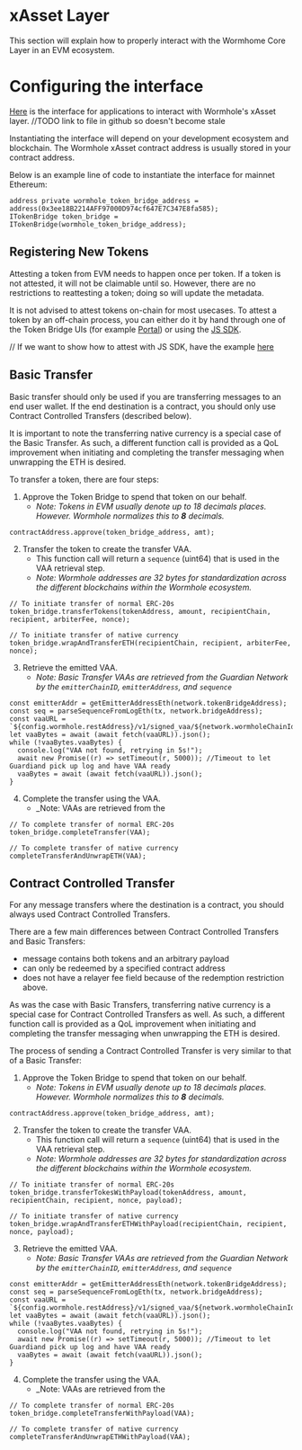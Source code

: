 # xAsset Layer

This section will explain how to properly interact with the Wormhome Core Layer in an EVM ecosystem.

# Configuring the interface

[Here]() is the interface for applications to interact with Wormhole's xAsset layer.
//TODO link to file in github so doesn't become stale

Instantiating the interface will depend on your development ecosystem and blockchain. The Wormhole xAsset contract address is usually stored in your contract address.

Below is an example line of code to instantiate the interface for mainnet Ethereum:

```
address private wormhole_token_bridge_address = address(0x3ee18B2214AFF97000D974cf647E7C347E8fa585);
ITokenBridge token_bridge = ITokenBridge(wormhole_token_bridge_address);
```

## Registering New Tokens

Attesting a token from EVM needs to happen once per token. If a token is not attested, it will not be claimable until so. However, there are no restrictions to reattesting a token; doing so will update the metadata.

It is not advised to attest tokens on-chain for most usecases. To attest a token by an off-chain process, you can either do it by hand through one of the Token Bridge UIs (for example [Portal](https://www.portalbridge.com/#/transfer)) or using the [JS SDK](https://www.npmjs.com/package/@certusone/wormhole-sdk).

// If we want to show how to attest with JS SDK, have the example [here](https://book.wormhole.com/development/portal/evm/attestingToken.html)

## Basic Transfer

Basic transfer should only be used if you are transferring messages to an end user wallet. If the end destination is a contract, you should only use Contract Controlled Transfers (described below). 

It is important to note the transferring native currency is a special case of the Basic Transfer. As such, a different function call is provided as a QoL improvement when initiating and completing the transfer messaging when unwrapping the ETH is desired.

To transfer a token, there are four steps:
1. Approve the Token Bridge to spend that token on our behalf.
    - _Note: Tokens in EVM usually denote up to 18 decimals places. However. Wormhole normalizes this to **8** decimals._ 
```
contractAddress.approve(token_bridge_address, amt);
```
2. Transfer the token to create the transfer VAA.
    - This function call will return a `sequence` (uint64) that is used in the VAA retrieval step.
    - _Note: Wormhole addresses are 32 bytes for standardization across the different blockchains within the Wormhole ecosystem._
```
// To initiate transfer of normal ERC-20s
token_bridge.transferTokens(tokenAddress, amount, recipientChain, recipient, arbiterFee, nonce);

// To initiate transfer of native currency
token_bridge.wrapAndTransferETH(recipientChain, recipient, arbiterFee, nonce); 
```
3. Retrieve the emitted VAA.
    - _Note: Basic Transfer VAAs are retrieved from the Guardian Network by the `emitterChainID`, `emitterAddress`, and `sequence`_
```
const emitterAddr = getEmitterAddressEth(network.tokenBridgeAddress);
const seq = parseSequenceFromLogEth(tx, network.bridgeAddress);
const vaaURL = `${config.wormhole.restAddress}/v1/signed_vaa/${network.wormholeChainId}/${emitterAddr}/${seq}`;
let vaaBytes = await (await fetch(vaaURL)).json();
while (!vaaBytes.vaaBytes) {
  console.log("VAA not found, retrying in 5s!");
  await new Promise((r) => setTimeout(r, 5000)); //Timeout to let Guardiand pick up log and have VAA ready
  vaaBytes = await (await fetch(vaaURL)).json();
}
```

4. Complete the transfer using the VAA.
    - _Note: VAAs are retrieved from the 
```
// To complete transfer of normal ERC-20s
token_bridge.completeTransfer(VAA);

// To complete transfer of native currency
completeTransferAndUnwrapETH(VAA);
```

## Contract Controlled Transfer

For any message transfers where the destination is a contract, you should always used Contract Controlled Transfers.

There are a few main differences between Contract Controlled Transfers and Basic Transfers:
- message contains both tokens and an arbitrary payload
- can only be redeemed by a specified contract address
- does not have a relayer fee field because of the redemption restriction above.

As was the case with Basic Transfers, transferring native currency is a special case for Contract Controlled Transfers as well. As such, a different function call is provided as a QoL improvement when initiating and completing the transfer messaging when unwrapping the ETH is desired.

The process of sending a Contract Controlled Transfer is very similar to that of a Basic Transfer:
1. Approve the Token Bridge to spend that token on our behalf.
    - _Note: Tokens in EVM usually denote up to 18 decimals places. However. Wormhole normalizes this to **8** decimals._ 
```
contractAddress.approve(token_bridge_address, amt);
```
2. Transfer the token to create the transfer VAA.
    - This function call will return a `sequence` (uint64) that is used in the VAA retrieval step.
    - _Note: Wormhole addresses are 32 bytes for standardization across the different blockchains within the Wormhole ecosystem._
```
// To initiate transfer of normal ERC-20s
token_bridge.transferTokesWithPayload(tokenAddress, amount, recipientChain, recipient, nonce, payload);

// To initiate transfer of native currency
token_bridge.wrapAndTransferETHWithPayload(recipientChain, recipient, nonce, payload); 
```
3. Retrieve the emitted VAA.
    - _Note: Basic Transfer VAAs are retrieved from the Guardian Network by the `emitterChainID`, `emitterAddress`, and `sequence`_
```
const emitterAddr = getEmitterAddressEth(network.tokenBridgeAddress);
const seq = parseSequenceFromLogEth(tx, network.bridgeAddress);
const vaaURL = `${config.wormhole.restAddress}/v1/signed_vaa/${network.wormholeChainId}/${emitterAddr}/${seq}`;
let vaaBytes = await (await fetch(vaaURL)).json();
while (!vaaBytes.vaaBytes) {
  console.log("VAA not found, retrying in 5s!");
  await new Promise((r) => setTimeout(r, 5000)); //Timeout to let Guardiand pick up log and have VAA ready
  vaaBytes = await (await fetch(vaaURL)).json();
}
```

4. Complete the transfer using the VAA.
    - _Note: VAAs are retrieved from the 
```
// To complete transfer of normal ERC-20s
token_bridge.completeTransferWithPayload(VAA);

// To complete transfer of native currency
completeTransferAndUnwrapETHWithPayload(VAA);
```
